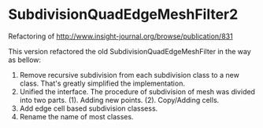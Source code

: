 SubdivisionQuadEdgeMeshFilter2
==============================

Refactoring of  http://www.insight-journal.org/browse/publication/831

This version refactored the old SubdivisionQuadEdgeMeshFilter in the way as bellow:
1. Remove recursive subdivision from each subdivision class to a new class. That's greatly simplified the implementation.
2. Unified the interface. The procedure of subdivision of mesh was divided into two parts.
   (1). Adding new points.
   (2). Copy/Adding cells.
3. Add edge cell based subdivision classess.
4. Rename the name of most classes.
